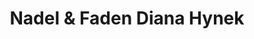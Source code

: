 ---
title: "Nadel & Faden Diana Hynek"
url: /muehlhausen/nadel-und-faden-diana-hynek/
shop: Schneiderei
---